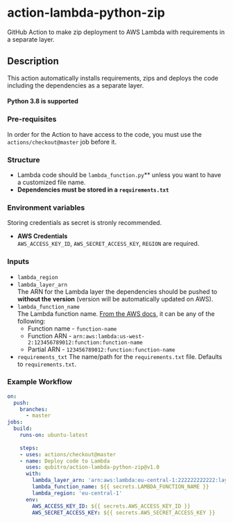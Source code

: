 # action-lambda-python-zip
GitHub Action to make zip deployment to AWS Lambda with requirements in a separate layer.

## Description
This action automatically installs requirements, zips and deploys the code including the dependencies as a separate layer.

#### Python 3.8 is supported

### Pre-requisites
In order for the Action to have access to the code, you must use the `actions/checkout@master` job before it. 

### Structure
- Lambda code should be `lambda_function.py`** unless you want to have a customized file name.
- **Dependencies must be stored in a `requirements.txt`**

### Environment variables
Storing credentials as secret is stronly recommended. 

- **AWS Credentials**  
    `AWS_ACCESS_KEY_ID`, `AWS_SECRET_ACCESS_KEY`, `REGION` are required.

### Inputs
- `lambda_region`  
- `lambda_layer_arn`  
    The ARN for the Lambda layer the dependencies should be pushed to **without the version** (version will be automatically updated on AWS).
- `lambda_function_name`  
    The Lambda function name. [From the AWS docs](https://docs.aws.amazon.com/cli/latest/reference/lambda/update-function-code.html), it can be any of the following:
    - Function name - `function-name`  
    - Function ARN - `arn:aws:lambda:us-west-2:123456789012:function:function-name`  
    - Partial ARN - `123456789012:function:function-name`
- `requirements_txt`
    The name/path for the `requirements.txt` file. Defaults to `requirements.txt`.

### Example Workflow
```yaml
on:
  push:
    branches:
      - master
jobs:
  build:
    runs-on: ubuntu-latest
    
    steps:
    - uses: actions/checkout@master
    - name: Deploy code to Lambda
      uses: qubitro/action-lambda-python-zip@v1.0
      with:
        lambda_layer_arn: 'arn:aws:lambda:eu-central-1:222222222222:layer:layer-name'
        lambda_function_name: ${{ secrets.LAMBDA_FUNCTION_NAME }}
        lambda_region: 'eu-central-1'
      env:
        AWS_ACCESS_KEY_ID: ${{ secrets.AWS_ACCESS_KEY_ID }}
        AWS_SECRET_ACCESS_KEY: ${{ secrets.AWS_SECRET_ACCESS_KEY }}
```
